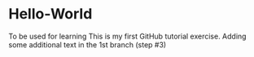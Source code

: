 # Hello-World
To be used for learning
This is my first GitHub tutorial exercise.
Adding some additional text in the 1st branch (step #3)

